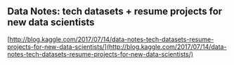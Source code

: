 ## Data Notes: tech datasets + resume projects for new data scientists
  
  [http://blog.kaggle.com/2017/07/14/data-notes-tech-datasets-resume-projects-for-new-data-scientists/](http://blog.kaggle.com/2017/07/14/data-notes-tech-datasets-resume-projects-for-new-data-scientists/)